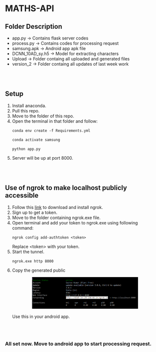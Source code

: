 # <b>MATHS-API</b>

## Folder Description
* app.py &#8594; Contains flask server codes
* process.py &#8594; Contains codes for processing request
* samsung.apk &#8594; Android app apk file
* DCNN_10AD_sy.h5 &#8594; Model for extracting characters
* Upload &#8594; Folder containg all uploaded and generated files
* version_2 &#8594; Folder containg all updates of last week work
<br/>
<br/>

## Setup
1. Install anaconda.
2. Pull this repo.
3. Move to the folder of this repo.
3. Open the terminal in that folder and follow:
   ```
   conda env create -f Requirements.yml
   ```
   ```
   conda activate samsung
   ```
   ```
   python app.py
   ```
4. Server will be up at port 8000.

<br/>
<br/>

## Use of ngrok to make localhost publicly accessible

1. Follow this [link](https://ngrok.com/download) to download and install ngrok.
2. Sign up to get a token.
3. Move to the folder containing ngrok.exe file.
4. Open terminal and add your token to ngrok.exe using following command:
    ```
    ngrok config add-authtoken <token>
    ```
    Replace \<token> with your token.
5. Start the tunnel.
    ```
    ngrok.exe http 8000
    ```
6. Copy the generated public
    <p align="center">
        <img src="upload/url.png" width="350" title="hover text">
    </p>
    Use this in your android app.

<br/>
<br/>

### <b>All set now. Move to android app to start processing request.</b>